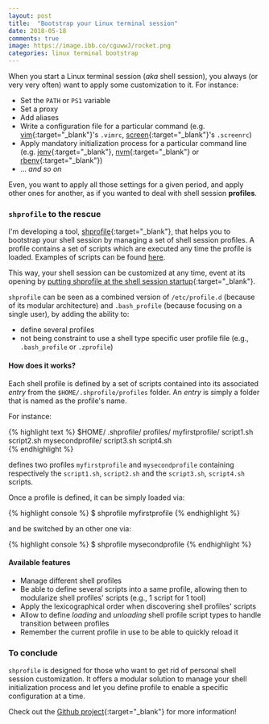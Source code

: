 ```yaml
---
layout: post
title:  "Bootstrap your Linux terminal session"
date: 2018-05-18
comments: true
image: https://image.ibb.co/cguwwJ/rocket.png
categories: linux terminal bootstrap
---
```


When you start a Linux terminal session (_aka_ shell session), you always (or very very often) want to apply some customization to it. For instance:
- Set the `PATH` or `PS1` variable
- Set a proxy
- Add aliases
- Write a configuration file for a particular command (e.g. [vim]{:target="_blank"}'s `.vimrc`, [screen]{:target="_blank"}'s `.screenrc`)
- Apply mandatory initialization process for a particular command line (e.g. [jenv]{:target="_blank"}, [nvm]{:target="_blank"} or [rbenv]{:target="_blank"})
- ... _and so on_ 

Even, you want to apply all those settings for a given period, and apply other ones for another, as if you wanted to deal with shell session **profiles**.  

### `shprofile` to the rescue

I'm developing a tool, [shprofile]{:target="_blank"}, that helps you to bootstrap your shell session by managing a set of shell session profiles. A profile contains a set of scripts which are executed any time the profile is loaded. Examples of scripts can be found [here][shprofile-example-scripts].  

This way, your shell session can be customized at any time, event at its opening by [putting shprofile at the shell session startup][shprofile-bootstrap-it]{:target="_blank"}.

`shprofile` can be seen as a combined version of `/etc/profile.d` (because of its modular architecture) and `.bash_profile` (because focusing on a single user), by adding the ability to:
- define several profiles
- not being constraint to use a shell type specific user profile file (e.g., `.bash_profile` or `.zprofile`)

#### How does it works?

Each shell profile is defined by a set of scripts contained into its associated _entry_ from the `$HOME/.shprofile/profiles` folder. An _entry_ is simply a folder that is named as the profile's name.

For instance:

{% highlight text %}
$HOME/
    .shprofile/
        profiles/
            myfirstprofile/
                script1.sh
                script2.sh
            mysecondprofile/
                script3.sh
                script4.sh    
{% endhighlight %}

defines two profiles `myfirstprofile` and `mysecondprofile` containing respectively the `script1.sh`, `script2.sh` and the `script3.sh`, `script4.sh` scripts.

Once a profile is defined, it can be simply loaded via:

{% highlight console %}
$ shprofile myfirstprofile
{% endhighlight %}

and be switched by an other one via:

{% highlight console %}
$ shprofile mysecondprofile
{% endhighlight %}

#### Available features

- Manage different shell profiles
- Be able to define several scripts into a same profile, allowing then to modularize shell profiles' scripts (e.g., 1 script for 1 tool)
- Apply the lexicographical order when discovering shell profiles' scripts
- Allow to define _loading_ and _unloading_ shell profile script types to handle transition between profiles
- Remember the current profile in use to be able to quickly reload it

### To conclude

`shprofile` is designed for those who want to get rid of personal shell session customization. It offers a modular solution to manage your shell initialization process and let you define profile to enable a specific configuration at a time.

Check out the [Github project][shprofile]{:target="_blank"} for more information!

[shprofile]: https://github.com/abourdon/shprofile
[shprofile-bootstrap-it]: https://github.com/abourdon/shprofile#3-bootstrap-it
[shprofile-example-scripts]: https://github.com/abourdon/shprofile/tree/master/examples/scripts
[vim]: https://www.vim.org
[screen]: https://www.gnu.org/software/screen
[jenv]: http://www.jenv.be
[nvm]: https://github.com/creationix/nvm
[rbenv]: https://github.com/rbenv/rbenv